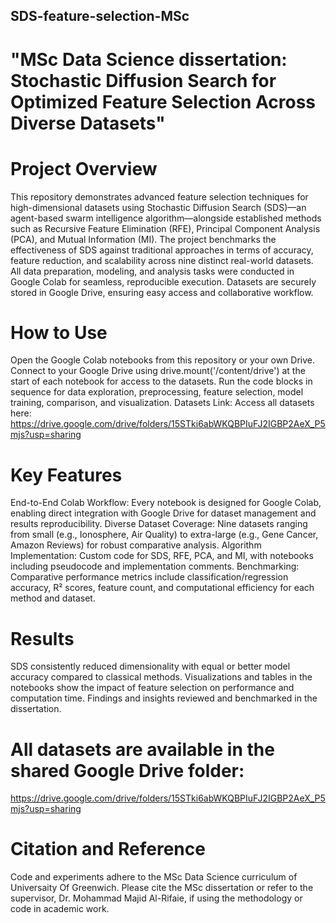 ## SDS-feature-selection-MSc
# "MSc Data Science dissertation: Stochastic Diffusion Search for Optimized Feature Selection Across Diverse Datasets"
# Project Overview
This repository demonstrates advanced feature selection techniques for high-dimensional datasets using Stochastic Diffusion Search (SDS)—an agent-based swarm intelligence algorithm—alongside established methods such as Recursive Feature Elimination (RFE), Principal Component Analysis (PCA), and Mutual Information (MI). The project benchmarks the effectiveness of SDS against traditional approaches in terms of accuracy, feature reduction, and scalability across nine distinct real-world datasets.
All data preparation, modeling, and analysis tasks were conducted in Google Colab for seamless, reproducible execution. Datasets are securely stored in Google Drive, ensuring easy access and collaborative workflow.

# How to Use
Open the Google Colab notebooks from this repository or your own Drive.
Connect to your Google Drive using drive.mount('/content/drive') at the start of each notebook for access to the datasets.
Run the code blocks in sequence for data exploration, preprocessing, feature selection, model training, comparison, and visualization.
Datasets Link: Access all datasets here: 
https://drive.google.com/drive/folders/15STki6abWKQBPIuFJ2IGBP2AeX_P5mjs?usp=sharing

# Key Features
End-to-End Colab Workflow: Every notebook is designed for Google Colab, enabling direct integration with Google Drive for dataset management and results reproducibility.
Diverse Dataset Coverage: Nine datasets ranging from small (e.g., Ionosphere, Air Quality) to extra-large (e.g., Gene Cancer, Amazon Reviews) for robust comparative analysis.
Algorithm Implementation: Custom code for SDS, RFE, PCA, and MI, with notebooks including pseudocode and implementation comments.
Benchmarking: Comparative performance metrics include classification/regression accuracy, R² scores, feature count, and computational efficiency for each method and dataset.

# Results
SDS consistently reduced dimensionality with equal or better model accuracy compared to classical methods.
Visualizations and tables in the notebooks show the impact of feature selection on performance and computation time.
Findings and insights reviewed and benchmarked in the dissertation.


# All datasets are available in the shared Google Drive folder:
https://drive.google.com/drive/folders/15STki6abWKQBPIuFJ2IGBP2AeX_P5mjs?usp=sharing

# Citation and Reference
Code and experiments adhere to the MSc Data Science curriculum of Universaity Of Greenwich.
Please cite the MSc dissertation or refer to the supervisor, Dr. Mohammad Majid Al-Rifaie, if using the methodology or code in academic work.
